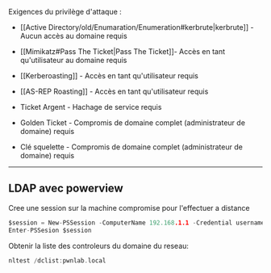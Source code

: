Exigences du privilège d'attaque :

-   [[Active Directory/old/Enumaration/Enumeration#kerbrute|kerbrute]] - Aucun accès au domaine requis
-   [[Mimikatz#Pass The Ticket|Pass The Ticket]]- Accès en tant qu'utilisateur au domaine requis
-   [[Kerberoasting]] - Accès en tant qu'utilisateur requis
-   [[AS-REP Roasting]] - Accès en tant qu'utilisateur requis  

-   Ticket Argent - Hachage de service requis

-   Golden Ticket - Compromis de domaine complet (administrateur de domaine) requis
-   Clé squelette - Compromis de domaine complet (administrateur de domaine) requis

---

## LDAP avec powerview

Cree une session sur la machine compromise pour l'effectuer a distance

```c
$session = New-PSSession -ComputerName 192.168.1.1 -Credential username
Enter-PSSesion $session
```

Obtenir la liste des controleurs du domaine du reseau:

```c
nltest /dclist:pwnlab.local
```